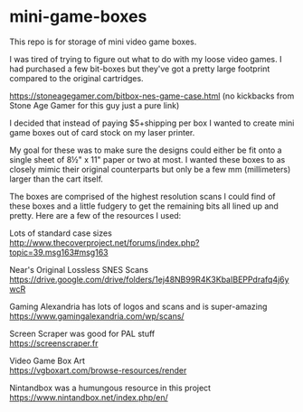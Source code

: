 # mini-game-boxes
This repo is for storage of mini video game boxes.

I was tired of trying to figure out what to do with my loose video games. I had purchased a few bit-boxes but they've got a pretty large footprint compared to the original cartridges.

https://stoneagegamer.com/bitbox-nes-game-case.html (no kickbacks from Stone Age Gamer for this guy just a pure link)

I decided that instead of paying $5+shipping per box I wanted to create mini game boxes out of card stock on my laser printer. 

My goal for these was to make sure the designs could either be fit onto a single sheet of 8½" x 11" paper or two at most. I wanted these boxes to as closely mimic their original counterparts but only be a few mm (millimeters) larger than the cart itself.

The boxes are comprised of the highest resolution scans I could find of these boxes and a little fudgery to get the remaining bits all lined up and pretty. Here are a few of the resources I used:

Lots of standard case sizes <br>
http://www.thecoverproject.net/forums/index.php?topic=39.msg163#msg163

Near's Original Lossless SNES Scans <br>
https://drive.google.com/drive/folders/1ej48NB99R4K3KbaIBEPPdrafq4j6ywcR

Gaming Alexandria has lots of logos and scans and is super-amazing <br>
https://www.gamingalexandria.com/wp/scans/

Screen Scraper was good for PAL stuff <br>
https://screenscraper.fr

Video Game Box Art <br>
https://vgboxart.com/browse-resources/render

Nintandbox was a humungous resource in this project <br>
https://www.nintandbox.net/index.php/en/
